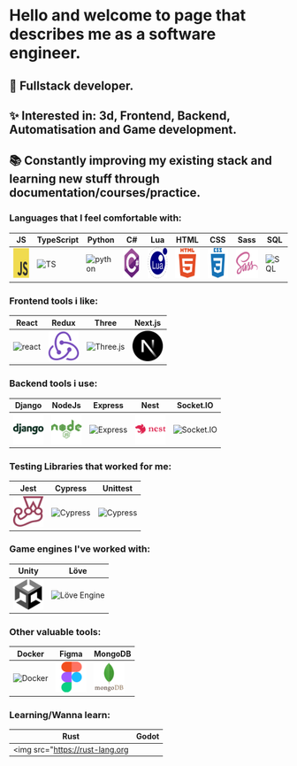 # Hello and welcome to page that describes me as a software engineer.
## 💼 Fullstack developer.
## ✨ Interested in: 3d, Frontend, Backend, Automatisation and Game development.
## 📚 Constantly improving my existing stack and learning new stuff through documentation/courses/practice.
### Languages ​​that I feel comfortable with:
| JS | TypeScript | Python | C# | Lua | HTML | CSS | Sass | SQL |
| - | - | - | - | - | - | - | - | - |
| <img src="https://github.com/devicons/devicon/blob/master/icons/javascript/javascript-original.svg" title="JavaScript" alt="JavaScript" width="55" height="55"/> | <img src="https://camo.githubusercontent.com/b8dc7de058b6dca715cef009bc63e74b49f0747d6252cff3da6e7289bf8774d1/68747470733a2f2f74656368737461636b2d67656e657261746f722e76657263656c2e6170702f74732d69636f6e2e737667" title="TS"  alt="TS" width="110" height="110"/> | <img src="https://camo.githubusercontent.com/52ec9548f75773e7841dd77f89a654e8a0bc2cce02da2eb43f84240f50351512/68747470733a2f2f74656368737461636b2d67656e657261746f722e76657263656c2e6170702f707974686f6e2d69636f6e2e737667" title="python" alt="python" width="55" height="55"/> | <img src="https://github.com/devicons/devicon/blob/master/icons/csharp/csharp-original.svg" title="C#" alt="C#" width="55" height="55"/> | <img src="https://github.com/devicons/devicon/blob/master/icons/lua/lua-original.svg" title="Lua" alt="Lua" width="55" height="55"/> | <img src="https://github.com/devicons/devicon/blob/master/icons/html5/html5-plain-wordmark.svg" title="html" alt="html" width="55" height="55"/> | <img src="https://github.com/devicons/devicon/blob/master/icons/css3/css3-plain-wordmark.svg" title="css" alt="css" width="55" height="55"/> | <img src="https://github.com/devicons/devicon/blob/master/icons/sass/sass-original.svg" title="Sass" alt="Sass" width="55" height="55"/> | <img src="https://www.svgrepo.com/show/331760/sql-database-generic.svg" title="SQL" alt="SQL" width="55" height="55"/> |

### Frontend tools i like:

| React | Redux | Three | Next.js |
| - | - | - | - |
| <img src="https://camo.githubusercontent.com/48a026f4399514afed27e76efb9f48e139a0ba4b613d933a8c7a094dc1da475c/68747470733a2f2f74656368737461636b2d67656e657261746f722e76657263656c2e6170702f72656163742d69636f6e2e737667" title="react" alt="react" width="55" height="55"/> | <img src="https://github.com/devicons/devicon/blob/master/icons/redux/redux-original.svg" title="Rtk" alt="Rtk" width="55" height="55"/> | <img src="https://codiland.com/wp-content/uploads/2024/04/logothreejs.png" title="Three.js" alt="Three.js" width="55" height="55"/> | <img src="https://github.com/devicons/devicon/blob/master/icons/nextjs/nextjs-original.svg" title="Next.js" alt="Next.js" width="55" height="55"/> |

### Backend tools i use:

| Django | NodeJs | Express | Nest | Socket.IO |
| - | - | - | - | - |
| <img src="https://github.com/devicons/devicon/blob/master/icons/django/django-plain-wordmark.svg" title="Django" alt="Django" width="55" height="55"/> | <img src="https://github.com/devicons/devicon/blob/master/icons/nodejs/nodejs-plain-wordmark.svg" title="NodeJs" alt="NodeJs" width="55" height="55"/> | <img src="https://raw.githubusercontent.com/patrickpiccini/devicons/main/icons/light/ExpressJS.svg" title="Express" alt="Express" width="55" height="55"/> | <img src="https://github.com/devicons/devicon/blob/master/icons/nestjs/nestjs-original-wordmark.svg" title="Express" alt="Express" width="55" height="55"/> | <img src="https://avatars.githubusercontent.com/u/10566080?s=280&v=4" title="Socket.IO" alt="Socket.IO" width="55" height="55"/> |

### Testing Libraries that worked for me:
| Jest | Cypress | Unittest |
| - | - | - |
| <img src="https://github.com/devicons/devicon/blob/master/icons/jest/jest-plain.svg" title="Jest" alt="Jest" width="55" height="55"/> | <img src="https://static-00.iconduck.com/assets.00/cypress-icon-512x511-29zvfts6.png" title="Cypress" alt="Cypress" width="55" height="55"/> | <img src="https://browserstack.wpenginepowered.com/wp-content/uploads/2023/08/Unittest-Framework-250x296.png" title="Cypress" alt="Cypress" width="55" height="55"/> |

### Game engines I've worked with:
| Unity | Löve |
| - | - |
| <img src="https://github.com/devicons/devicon/blob/master/icons/unity/unity-original.svg" title="Unity Engine" alt="Unity Engine" width="55" height="55"/> | <img src="https://encrypted-tbn0.gstatic.com/images?q=tbn:ANd9GcTN9WG5lQXSvoBvVFNVWAKn_cCXR8ddEMx3GQ&s" title="Löve Engine" alt="Löve Engine" width="55" height="55"/> |

### Other valuable tools:
| Docker | Figma | MongoDB
| - | - | - |
| <img src="https://camo.githubusercontent.com/2d821f427e22599bab98d58d10af94518c146882fb0037e742f69354aacacb6c/68747470733a2f2f74656368737461636b2d67656e657261746f722e76657263656c2e6170702f646f636b65722d69636f6e2e737667" title="Docker" alt="Docker" width="55" height="55"/> | <img src="https://github.com/devicons/devicon/raw/master/icons/figma/figma-original.svg" title="Figma" alt="Figma" width="55" height="55"/> | <img src="https://github.com/devicons/devicon/blob/master/icons/mongodb/mongodb-original-wordmark.svg" title="MongoDB" alt="MongoDB" width="55" height="55"/> |

### Learning/Wanna learn:
| Rust | Godot |
| - | - |
| <img src="https://rust-lang.org
